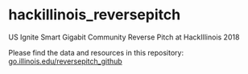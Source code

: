 # hackillinois_reversepitch
US Ignite Smart Gigabit Community Reverse Pitch at HackIllinois 2018

Please find the data and resources in this repository: [go.illinois.edu/reversepitch_github](go.illinois.edu/reversepitch_github)
